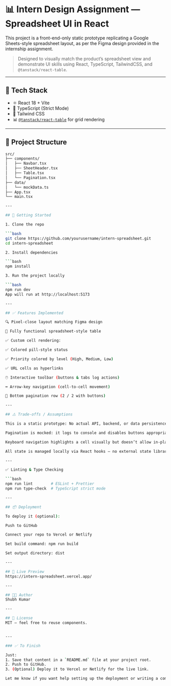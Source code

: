 # 📊 Intern Design Assignment — Spreadsheet UI in React

This project is a front-end-only static prototype replicating a Google Sheets-style spreadsheet layout, as per the Figma design provided in the internship assignment.

> Designed to visually match the product’s spreadsheet view and demonstrate UI skills using React, TypeScript, TailwindCSS, and `@tanstack/react-table`.

---

## 🔧 Tech Stack

- ⚛️ React 18 + Vite
- 📘 TypeScript (Strict Mode)
- 💨 Tailwind CSS
- 📊 [`@tanstack/react-table`](https://tanstack.com/table/v8) for grid rendering

---

## 📂 Project Structure

```bash
src/
├── components/
│   ├── Navbar.tsx
│   ├── SheetHeader.tsx
│   ├── Table.tsx
│   └── Pagination.tsx
├── data/
│   └── mockData.ts
├── App.tsx
└── main.tsx

---

## 🚀 Getting Started

1. Clone the repo

```bash
git clone https://github.com/yourusername/intern-spreadsheet.git
cd intern-spreadsheet

2. Install dependencies

```bash
npm install

3. Run the project locally

```bash
npm run dev
App will run at http://localhost:5173

---

## ✅ Features Implemented

🔍 Pixel-close layout matching Figma design

🧮 Fully functional spreadsheet-style table

✅ Custom cell rendering:

✅ Colored pill-style status

✅ Priority colored by level (High, Medium, Low)

✅ URL cells as hyperlinks

🖱️ Interactive toolbar (buttons & tabs log actions)

⌨️ Arrow-key navigation (cell-to-cell movement)

📄 Bottom pagination row (2 / 2 with buttons)

---

## ⚠️ Trade-offs / Assumptions

This is a static prototype: No actual API, backend, or data persistence.

Pagination is mocked: it logs to console and disables buttons appropriately but does not manage real data pages.

Keyboard navigation highlights a cell visually but doesn’t allow in-place editing.

All state is managed locally via React hooks — no external state libraries are used.

---

✅ Linting & Type Checking

```bash
npm run lint        # ESLint + Prettier
npm run type-check  # TypeScript strict mode

---

## 📦 Deployment

To deploy it (optional):

Push to GitHub

Connect your repo to Vercel or Netlify

Set build command: npm run build

Set output directory: dist

---

## 📎 Live Preview
https://intern-spreadsheet.vercel.app/

---

## 🧑‍💻 Author
Shubh Kumar

---

## 🐙 License
MIT — feel free to reuse components.


---

### ✅ To Finish

Just:
1. Save that content in a `README.md` file at your project root.
2. Push to GitHub.
3. (Optional) Deploy it to Vercel or Netlify for the live link.

Let me know if you want help setting up the deployment or writing a commit history summary!



